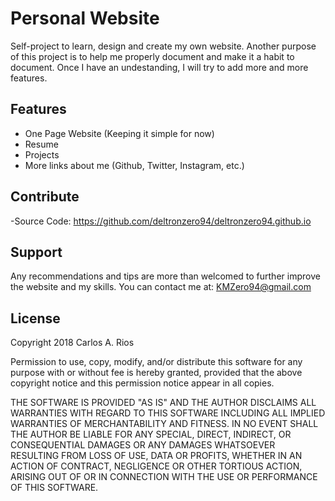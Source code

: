 Personal Website
=============

Self-project to learn, design and create my own website. Another purpose of this
project is to help me properly document and make it a habit to document. Once I
have an undestanding, I will try to add more and more features.


Features
-------------

- One Page Website (Keeping it simple for now)
- Resume
- Projects
- More links about me (Github, Twitter, Instagram, etc.)


Contribute
-------------

-Source Code: https://github.com/deltronzero94/deltronzero94.github.io


Support
-------------

Any recommendations and tips are more than welcomed to further improve the website
and my skills. 
You can contact me at: KMZero94@gmail.com

License
------------
Copyright 2018 Carlos A. Rios

Permission to use, copy, modify, and/or distribute this software for any purpose with or without fee is hereby granted, provided that the above copyright notice and this permission notice appear in all copies.

THE SOFTWARE IS PROVIDED "AS IS" AND THE AUTHOR DISCLAIMS ALL WARRANTIES WITH REGARD TO THIS SOFTWARE INCLUDING ALL IMPLIED WARRANTIES OF MERCHANTABILITY AND FITNESS. IN NO EVENT SHALL THE AUTHOR BE LIABLE FOR ANY SPECIAL, DIRECT, INDIRECT, OR CONSEQUENTIAL DAMAGES OR ANY DAMAGES WHATSOEVER RESULTING FROM LOSS OF USE, DATA OR PROFITS, WHETHER IN AN ACTION OF CONTRACT, NEGLIGENCE OR OTHER TORTIOUS ACTION, ARISING OUT OF OR IN CONNECTION WITH THE USE OR PERFORMANCE OF THIS SOFTWARE.

